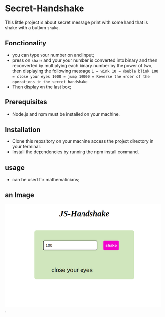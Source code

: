 # Secret-Handshake
This little project is about secret message print with some hand that is shake with a buttom `shake`.
## Fonctionality
- you can type your number on and input;
- press on `share` and your your number is converted into binary and then reconverted by multiplying each binary number by the power of two, then displaying the following message `1 = wink
10 = double blink
100 = close your eyes
1000 = jump
10000 = Reverse the order of the operations in the secret handshake`
- Then display on the last box;
## Prerequisites
- Node.js and npm must be installed on your machine.
## Installation
- Clone this repository on your machine access the project directory in your terminal. 
- Install the dependencies by running the npm install command.

## usage
- can be used for mathematicians;

## an Image
![alt text](./assets/images/Screenshot%20from%202023-09-25%2013-38-45.png).
